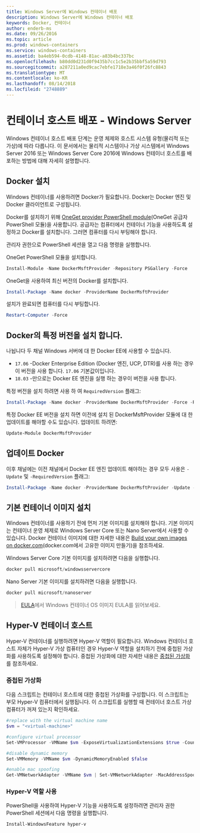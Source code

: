 ```yaml
---
title: Windows Server에 Windows 컨테이너 배포
description: Windows Server에 Windows 컨테이너 배포
keywords: Docker, 컨테이너
author: enderb-ms
ms.date: 09/26/2016
ms.topic: article
ms.prod: windows-containers
ms.service: windows-containers
ms.assetid: ba4eb594-0cdb-4148-81ac-a83b4bc337bc
ms.openlocfilehash: b80dd0d231d0f9435b7cc1c5e2b35bbf5a59d793
ms.sourcegitcommit: a287211a0ed9cac7ebfe1718e3a46f0f26fc8843
ms.translationtype: MT
ms.contentlocale: ko-KR
ms.lasthandoff: 08/14/2018
ms.locfileid: "2748889"
---
```

# <a name="container-host-deployment---windows-server"></a>컨테이너 호스트 배포 - Windows Server

Windows 컨테이너 호스트 배포 단계는 운영 체제와 호스트 시스템 유형(물리적 또는 가상)에 따라 다릅니다. 이 문서에서는 물리적 시스템이나 가상 시스템에서 Windows Server 2016 또는 Windows Server Core 2016에 Windows 컨테이너 호스트를 배포하는 방법에 대해 자세히 설명합니다.

## <a name="install-docker"></a>Docker 설치

Windows 컨테이너를 사용하려면 Docker가 필요합니다. Docker는 Docker 엔진 및 Docker 클라이언트로 구성됩니다. 

Docker를 설치하기 위해 [OneGet provider PowerShell module](https://github.com/OneGet/MicrosoftDockerProvider)(OneGet 공급자 PowerShell 모듈)을 사용합니다. 공급자는 컴퓨터에서 컨테이너 기능을 사용하도록 설정하고 Docker를 설치합니다. 그러면 컴퓨터를 다시 부팅해야 합니다. 

관리자 권한으로 PowerShell 세션을 열고 다음 명령을 실행합니다.

OneGet PowerShell 모듈을 설치합니다.

```PowerShell
Install-Module -Name DockerMsftProvider -Repository PSGallery -Force
```

OneGet을 사용하여 최신 버전의 Docker를 설치합니다.

```PowerShell
Install-Package -Name docker -ProviderName DockerMsftProvider
```

설치가 완료되면 컴퓨터를 다시 부팅합니다.

```PowerShell
Restart-Computer -Force
```

## <a name="install-a-specific-version-of-docker"></a>Docker의 특정 버전을 설치 합니다.

나뉩니다 두 채널 Windows 서버에 대 한 Docker EE에 사용할 수 있습니다.

* `17.06` -Docker Enterprise Edition (Docker 엔진, UCP, DTR)를 사용 하는 경우이 버전을 사용 합니다. `17.06` 기본값이입니다.
* `18.03` -만으로는 Docker EE 엔진을 실행 하는 경우이 버전을 사용 합니다.

특정 버전을 설치 하려면 사용 하 여 `RequiredVersion` 플래그:

```PowerShell
Install-Package -Name docker -ProviderName DockerMsftProvider -Force -RequiredVersion 18.03
```

특정 Docker EE 버전을 설치 하면 이전에 설치 된 DockerMsftProvider 모듈에 대 한 업데이트를 해야할 수도 있습니다. 업데이트 하려면:

```PowerShell
Update-Module DockerMsftProvider
```

## <a name="update-docker"></a>업데이트 Docker

이후 채널에는 이전 채널에서 Docker EE 엔진 업데이트 해야하는 경우 모두 사용은 `-Update` 및 `-RequiredVersion` 플래그:

```PowerShell
Install-Package -Name docker -ProviderName DockerMsftProvider -Update -Force -RequiredVersion 18.03
```

## <a name="install-base-container-images"></a>기본 컨테이너 이미지 설치

Windows 컨테이너를 사용하기 전에 먼저 기본 이미지를 설치해야 합니다. 기본 이미지는 컨테이너 운영 체제로 Windows Server Core 또는 Nano Server에서 사용할 수 있습니다. Docker 컨테이너 이미지에 대한 자세한 내용은 [Build your own images on docker.com](https://docs.docker.com/engine/tutorials/dockerimages/)(docker.com에서 고유한 이미지 만들기)을 참조하세요.

Windows Server Core 기본 이미지를 설치하려면 다음을 실행합니다.

```PowerShell
docker pull microsoft/windowsservercore
```

Nano Server 기본 이미지를 설치하려면 다음을 실행합니다.

```PowerShell
docker pull microsoft/nanoserver
```

> [EULA](../images-eula.md)에서 Windows 컨테이너 OS 이미지 EULA를 읽어보세요.

## <a name="hyper-v-container-host"></a>Hyper-V 컨테이너 호스트

Hyper-V 컨테이너를 실행하려면 Hyper-V 역할이 필요합니다. Windows 컨테이너 호스트 자체가 Hyper-V 가상 컴퓨터인 경우 Hyper-V 역할을 설치하기 전에 중첩된 가상화를 사용하도록 설정해야 합니다. 중첩된 가상화에 대한 자세한 내용은 [중첩된 가상화]( https://msdn.microsoft.com/en-us/virtualization/hyperv_on_windows/user_guide/nesting)를 참조하세요.

### <a name="nested-virtualization"></a>중첩된 가상화

다음 스크립트는 컨테이너 호스트에 대한 중첩된 가상화를 구성합니다. 이 스크립트는 부모 Hyper-V 컴퓨터에서 실행됩니다. 이 스크립트를 실행할 때 컨테이너 호스트 가상 컴퓨터가 꺼져 있는지 확인하세요.

```PowerShell
#replace with the virtual machine name
$vm = "<virtual-machine>"

#configure virtual processor
Set-VMProcessor -VMName $vm -ExposeVirtualizationExtensions $true -Count 2

#disable dynamic memory
Set-VMMemory -VMName $vm -DynamicMemoryEnabled $false

#enable mac spoofing
Get-VMNetworkAdapter -VMName $vm | Set-VMNetworkAdapter -MacAddressSpoofing On
```

### <a name="enable-the-hyper-v-role"></a>Hyper-V 역할 사용

PowerShell을 사용하여 Hyper-V 기능을 사용하도록 설정하려면 관리자 권한 PowerShell 세션에서 다음 명령을 실행합니다.

```PowerShell
Install-WindowsFeature hyper-v
```
